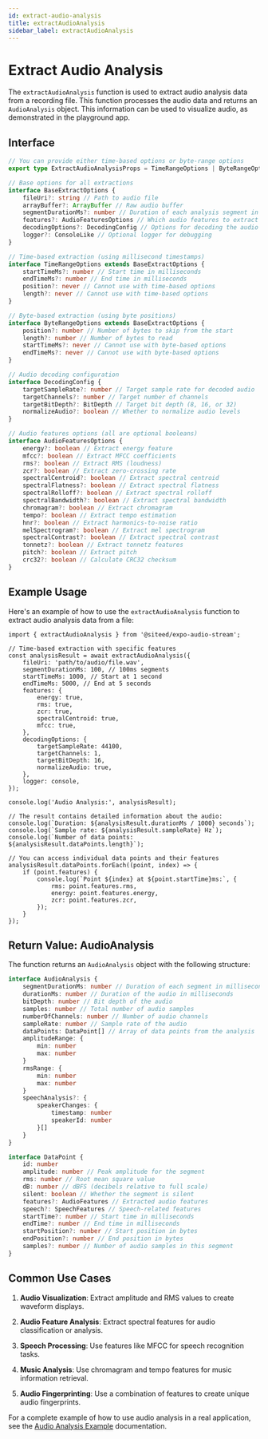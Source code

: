 ```yaml
---
id: extract-audio-analysis
title: extractAudioAnalysis
sidebar_label: extractAudioAnalysis
---
```



# Extract Audio Analysis

The `extractAudioAnalysis` function is used to extract audio analysis data from a recording file. This function processes the audio data and returns an `AudioAnalysis` object. This information can be used to visualize audio, as demonstrated in the playground app.

## Interface

```ts
// You can provide either time-based options or byte-range options
export type ExtractAudioAnalysisProps = TimeRangeOptions | ByteRangeOptions

// Base options for all extractions
interface BaseExtractOptions {
    fileUri?: string // Path to audio file
    arrayBuffer?: ArrayBuffer // Raw audio buffer
    segmentDurationMs?: number // Duration of each analysis segment in milliseconds (default: 100ms)
    features?: AudioFeaturesOptions // Which audio features to extract
    decodingOptions?: DecodingConfig // Options for decoding the audio
    logger?: ConsoleLike // Optional logger for debugging
}

// Time-based extraction (using millisecond timestamps)
interface TimeRangeOptions extends BaseExtractOptions {
    startTimeMs?: number // Start time in milliseconds
    endTimeMs?: number // End time in milliseconds
    position?: never // Cannot use with time-based options
    length?: never // Cannot use with time-based options
}

// Byte-based extraction (using byte positions)
interface ByteRangeOptions extends BaseExtractOptions {
    position?: number // Number of bytes to skip from the start
    length?: number // Number of bytes to read
    startTimeMs?: never // Cannot use with byte-based options
    endTimeMs?: never // Cannot use with byte-based options
}

// Audio decoding configuration
interface DecodingConfig {
    targetSampleRate?: number // Target sample rate for decoded audio
    targetChannels?: number // Target number of channels
    targetBitDepth?: BitDepth // Target bit depth (8, 16, or 32)
    normalizeAudio?: boolean // Whether to normalize audio levels
}

// Audio features options (all are optional booleans)
interface AudioFeaturesOptions {
    energy?: boolean // Extract energy feature
    mfcc?: boolean // Extract MFCC coefficients
    rms?: boolean // Extract RMS (loudness)
    zcr?: boolean // Extract zero-crossing rate
    spectralCentroid?: boolean // Extract spectral centroid
    spectralFlatness?: boolean // Extract spectral flatness
    spectralRolloff?: boolean // Extract spectral rolloff
    spectralBandwidth?: boolean // Extract spectral bandwidth
    chromagram?: boolean // Extract chromagram
    tempo?: boolean // Extract tempo estimation
    hnr?: boolean // Extract harmonics-to-noise ratio
    melSpectrogram?: boolean // Extract mel spectrogram
    spectralContrast?: boolean // Extract spectral contrast
    tonnetz?: boolean // Extract tonnetz features
    pitch?: boolean // Extract pitch
    crc32?: boolean // Calculate CRC32 checksum
}
```

## Example Usage

Here's an example of how to use the `extractAudioAnalysis` function to extract audio analysis data from a file:

```tsx
import { extractAudioAnalysis } from '@siteed/expo-audio-stream';

// Time-based extraction with specific features
const analysisResult = await extractAudioAnalysis({
    fileUri: 'path/to/audio/file.wav',
    segmentDurationMs: 100, // 100ms segments
    startTimeMs: 1000, // Start at 1 second
    endTimeMs: 5000, // End at 5 seconds
    features: {
        energy: true,
        rms: true,
        zcr: true,
        spectralCentroid: true,
        mfcc: true,
    },
    decodingOptions: {
        targetSampleRate: 44100,
        targetChannels: 1,
        targetBitDepth: 16,
        normalizeAudio: true,
    },
    logger: console,
});

console.log('Audio Analysis:', analysisResult);

// The result contains detailed information about the audio:
console.log(`Duration: ${analysisResult.durationMs / 1000} seconds`);
console.log(`Sample rate: ${analysisResult.sampleRate} Hz`);
console.log(`Number of data points: ${analysisResult.dataPoints.length}`);

// You can access individual data points and their features
analysisResult.dataPoints.forEach((point, index) => {
    if (point.features) {
        console.log(`Point ${index} at ${point.startTime}ms:`, {
            rms: point.features.rms,
            energy: point.features.energy,
            zcr: point.features.zcr,
        });
    }
});
```

## Return Value: AudioAnalysis

The function returns an `AudioAnalysis` object with the following structure:

```ts
interface AudioAnalysis {
    segmentDurationMs: number // Duration of each segment in milliseconds
    durationMs: number // Duration of the audio in milliseconds
    bitDepth: number // Bit depth of the audio
    samples: number // Total number of audio samples
    numberOfChannels: number // Number of audio channels
    sampleRate: number // Sample rate of the audio
    dataPoints: DataPoint[] // Array of data points from the analysis
    amplitudeRange: {
        min: number
        max: number
    }
    rmsRange: {
        min: number
        max: number
    }
    speechAnalysis?: {
        speakerChanges: {
            timestamp: number
            speakerId: number
        }[]
    }
}

interface DataPoint {
    id: number
    amplitude: number // Peak amplitude for the segment
    rms: number // Root mean square value
    dB: number // dBFS (decibels relative to full scale)
    silent: boolean // Whether the segment is silent
    features?: AudioFeatures // Extracted audio features
    speech?: SpeechFeatures // Speech-related features
    startTime?: number // Start time in milliseconds
    endTime?: number // End time in milliseconds
    startPosition?: number // Start position in bytes
    endPosition?: number // End position in bytes
    samples?: number // Number of audio samples in this segment
}
```

## Common Use Cases

1. **Audio Visualization**: Extract amplitude and RMS values to create waveform displays.

2. **Audio Feature Analysis**: Extract spectral features for audio classification or analysis.

3. **Speech Processing**: Use features like MFCC for speech recognition tasks.

4. **Music Analysis**: Use chromagram and tempo features for music information retrieval.

5. **Audio Fingerprinting**: Use a combination of features to create unique audio fingerprints.

For a complete example of how to use audio analysis in a real application, see the [Audio Analysis Example](./audio-analysis-example.md) documentation.

